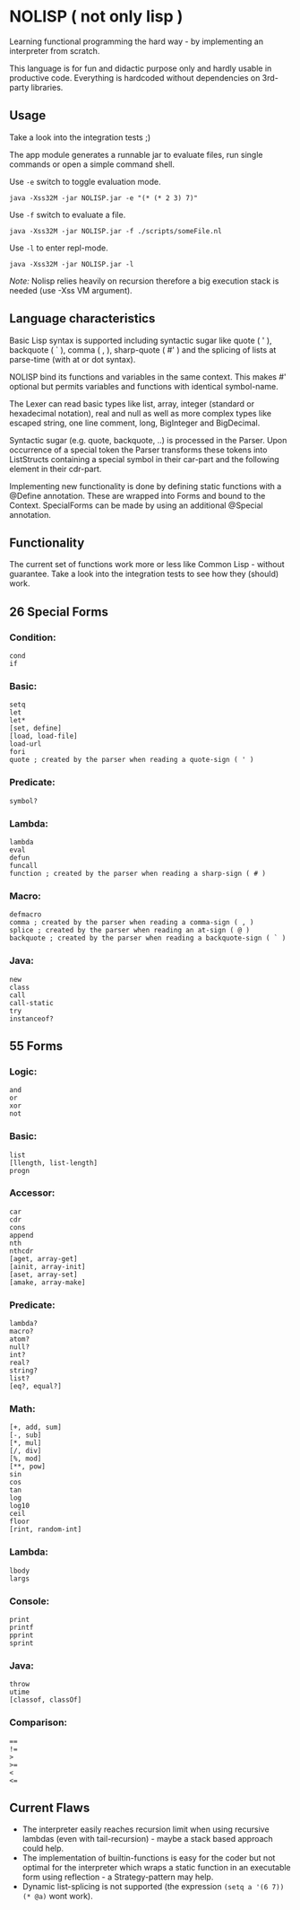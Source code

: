 # NOLISP ( not only lisp )

Learning functional programming the hard way - by implementing an interpreter from scratch.

This language is for fun and didactic purpose only and hardly usable in productive code. Everything is hardcoded without dependencies on 3rd-party libraries.

## Usage

Take a look into the integration tests ;)

The app module generates a runnable jar to evaluate files, run single commands or open a simple command shell.

Use `-e` switch to toggle evaluation mode.

    java -Xss32M -jar NOLISP.jar -e "(* (* 2 3) 7)"

Use `-f` switch to evaluate a file.

    java -Xss32M -jar NOLISP.jar -f ./scripts/someFile.nl

Use `-l` to enter repl-mode.

    java -Xss32M -jar NOLISP.jar -l

*Note:* Nolisp relies heavily on recursion therefore a big execution stack is needed (use -Xss VM argument).

## Language characteristics

Basic Lisp syntax is supported including syntactic sugar like quote ( ' ), backquote ( \` ), comma ( , ), sharp-quote ( \#' ) and the splicing of lists at parse-time (with at or dot syntax).

NOLISP bind its functions and variables in the same context. This makes #' optional but permits variables and functions with identical symbol-name.

The Lexer can read basic types like list, array, integer (standard or hexadecimal notation), real and null as well as more complex types like escaped string, one line comment, long, BigInteger and BigDecimal.

Syntactic sugar (e.g. quote, backquote, ..) is processed in the Parser. Upon occurrence of a special token the Parser transforms these tokens into ListStructs containing a special symbol in their car-part and the following element in their cdr-part.

Implementing new functionality is done by defining static functions with a \@Define annotation. These are wrapped into Forms and bound to the Context. SpecialForms can be made by using an additional \@Special annotation.

## Functionality

The current set of functions work more or less like Common Lisp - without guarantee. Take a look into the integration tests to see how they (should) work.

## 26 Special Forms

### Condition:
	cond
	if

### Basic:
	setq
	let
	let*
	[set, define]
	[load, load-file]
	load-url
	fori
	quote ; created by the parser when reading a quote-sign ( ' )

### Predicate:
	symbol?

### Lambda:
	lambda
	eval
	defun
	funcall
	function ; created by the parser when reading a sharp-sign ( # )

### Macro:
	defmacro
	comma ; created by the parser when reading a comma-sign ( , )
	splice ; created by the parser when reading an at-sign ( @ )
	backquote ; created by the parser when reading a backquote-sign ( ` )

### Java:
	new
	class
	call
	call-static
	try
	instanceof?

## 55 Forms

### Logic:
	and
	or
	xor
	not

### Basic:
	list
	[llength, list-length]
	progn

### Accessor:
	car
	cdr
	cons
	append
	nth
	nthcdr
	[aget, array-get]
	[ainit, array-init]
	[aset, array-set]
	[amake, array-make]

### Predicate:
	lambda?
	macro?
	atom?
	null?
	int?
	real?
	string?
	list?
	[eq?, equal?]

### Math:
	[+, add, sum]
	[-, sub]
	[*, mul]
	[/, div]
	[%, mod]
	[**, pow]
	sin
	cos
	tan
	log
	log10
	ceil
	floor
	[rint, random-int]

### Lambda:
	lbody
	largs

### Console:
	print
	printf
	pprint
	sprint

### Java:
	throw
	utime
	[classof, classOf]

### Comparison:
	==
	!=
	>
	>=
	<
	<=

## Current Flaws

+ The interpreter easily reaches recursion limit when using recursive lambdas (even with tail-recursion) - maybe a stack based approach could help.
+ The implementation of builtin-functions is easy for the coder but not optimal for the interpreter which wraps a static function in an executable form using reflection - a Strategy-pattern may help.
+ Dynamic list-splicing is not supported (the expression `(setq a '(6 7)) (* @a)` wont work).

